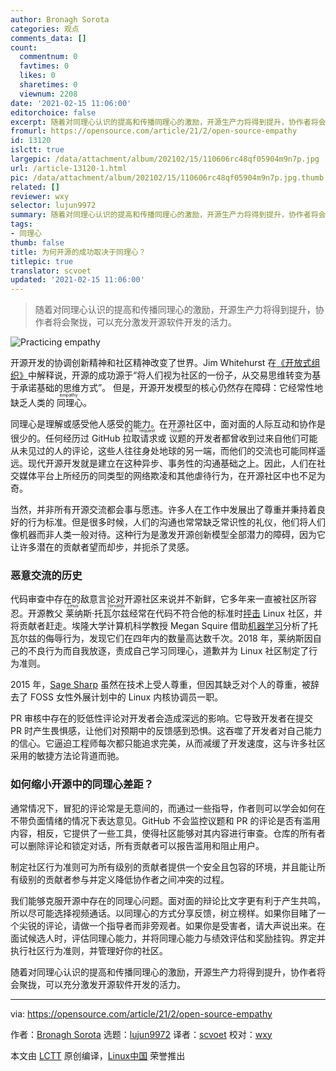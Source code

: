 ```yaml
---
author: Bronagh Sorota
categories: 观点
comments_data: []
count:
  commentnum: 0
  favtimes: 0
  likes: 0
  sharetimes: 0
  viewnum: 2208
date: '2021-02-15 11:06:00'
editorchoice: false
excerpt: 随着对同理心认识的提高和传播同理心的激励，开源生产力将得到提升，协作者将会聚拢，可以充分激发开源软件开发的活力。
fromurl: https://opensource.com/article/21/2/open-source-empathy
id: 13120
islctt: true
largepic: /data/attachment/album/202102/15/110606rc48qf05904m9n7p.jpg
url: /article-13120-1.html
pic: /data/attachment/album/202102/15/110606rc48qf05904m9n7p.jpg.thumb.jpg
related: []
reviewer: wxy
selector: lujun9972
summary: 随着对同理心认识的提高和传播同理心的激励，开源生产力将得到提升，协作者将会聚拢，可以充分激发开源软件开发的活力。
tags:
- 同理心
thumb: false
title: 为何开源的成功取决于同理心？
titlepic: true
translator: scvoet
updated: '2021-02-15 11:06:00'
---
```



> 
> 随着对同理心认识的提高和传播同理心的激励，开源生产力将得到提升，协作者将会聚拢，可以充分激发开源软件开发的活力。
> 
> 
> 


![](/data/attachment/album/202102/15/110606rc48qf05904m9n7p.jpg "Practicing empathy")


开源开发的协调创新精神和社区精神改变了世界。Jim Whitehurst 在[《开放式组织》](https://www.redhat.com/en/explore/the-open-organization-book)中解释说，开源的成功源于“将人们视为社区的一份子，从交易思维转变为基于承诺基础的思维方式”。 但是，开源开发模型的核心仍然存在障碍：它经常性地缺乏人类的<ruby> 同理心 <rt>  empathy </rt></ruby>。


同理心是理解或感受他人感受的能力。在开源社区中，面对面的人际互动和协作是很少的。任何经历过 GitHub <ruby> 拉取请求 <rt>  Pull request </rt></ruby>或<ruby> 议题 <rt>  Issue </rt></ruby>的开发者都曾收到过来自他们可能从未见过的人的评论，这些人往往身处地球的另一端，而他们的交流也可能同样遥远。现代开源开发就是建立在这种异步、事务性的沟通基础之上。因此，人们在社交媒体平台上所经历的同类型的网络欺凌和其他虐待行为，在开源社区中也不足为奇。


当然，并非所有开源交流都会事与愿违。许多人在工作中发展出了尊重并秉持着良好的行为标准。但是很多时候，人们的沟通也常常缺乏常识性的礼仪，他们将人们像机器而非人类一般对待。这种行为是激发开源创新模型全部潜力的障碍，因为它让许多潜在的贡献者望而却步，并扼杀了灵感。


### 恶意交流的历史


代码审查中存在的敌意言论对开源社区来说并不新鲜，它多年来一直被社区所容忍。开源教父<ruby> 莱纳斯·托瓦尔兹 <rt>  Linus Torvalds </rt></ruby>经常在代码不符合他的标准时[抨击](https://arstechnica.com/information-technology/2013/07/linus-torvalds-defends-his-right-to-shame-linux-kernel-developers/) Linux 社区，并将贡献者赶走。埃隆大学计算机科学教授 Megan Squire 借助[机器学习](http://flossdata.syr.edu/data/insults/hicssInsultsv2.pdf)分析了托瓦尔兹的侮辱行为，发现它们在四年内的数量高达数千次。2018 年，莱纳斯因自己的不良行为而自我放逐，责成自己学习同理心，道歉并为 Linux 社区制定了行为准则。


2015 年，[Sage Sharp](https://en.wikipedia.org/wiki/Sage_Sharp) 虽然在技术上受人尊重，但因其缺乏对个人的尊重，被辞去了 FOSS 女性外展计划中的 Linux 内核协调员一职。


PR 审核中存在的贬低性评论对开发者会造成深远的影响。它导致开发者在提交 PR 时产生畏惧感，让他们对预期中的反馈感到恐惧。这吞噬了开发者对自己能力的信心。它逼迫工程师每次都只能追求完美，从而减缓了开发速度，这与许多社区采用的敏捷方法论背道而驰。


### 如何缩小开源中的同理心差距？


通常情况下，冒犯的评论常是无意间的，而通过一些指导，作者则可以学会如何在不带负面情绪的情况下表达意见。GitHub 不会监控议题和 PR 的评论是否有滥用内容，相反，它提供了一些工具，使得社区能够对其内容进行审查。仓库的所有者可以删除评论和锁定对话，所有贡献者可以报告滥用和阻止用户。


制定社区行为准则可为所有级别的贡献者提供一个安全且包容的环境，并且能让所有级别的贡献者参与并定义降低协作者之间冲突的过程。


我们能够克服开源中存在的同理心问题。面对面的辩论比文字更有利于产生共鸣，所以尽可能选择视频通话。以同理心的方式分享反馈，树立榜样。如果你目睹了一个尖锐的评论，请做一个指导者而非旁观者。如果你是受害者，请大声说出来。在面试候选人时，评估同理心能力，并将同理心能力与绩效评估和奖励挂钩。界定并执行社区行为准则，并管理好你的社区。


随着对同理心认识的提高和传播同理心的激励，开源生产力将得到提升，协作者将会聚拢，可以充分激发开源软件开发的活力。




---


via: <https://opensource.com/article/21/2/open-source-empathy>


作者：[Bronagh Sorota](https://opensource.com/users/bsorota) 选题：[lujun9972](https://github.com/lujun9972) 译者：[scvoet](https://github.com/scvoet) 校对：[wxy](https://github.com/wxy)


本文由 [LCTT](https://github.com/LCTT/TranslateProject) 原创编译，[Linux中国](https://linux.cn/) 荣誉推出